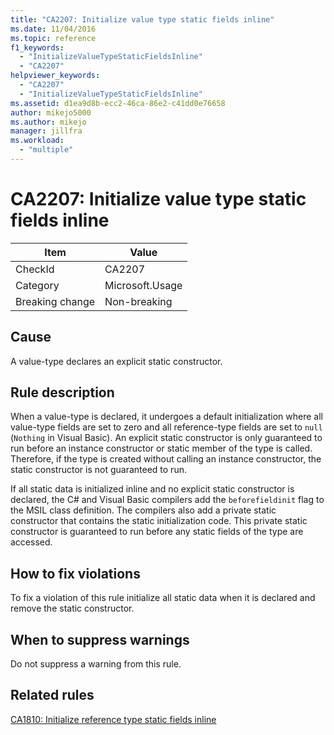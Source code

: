 ```yaml
---
title: "CA2207: Initialize value type static fields inline"
ms.date: 11/04/2016
ms.topic: reference
f1_keywords:
  - "InitializeValueTypeStaticFieldsInline"
  - "CA2207"
helpviewer_keywords:
  - "CA2207"
  - "InitializeValueTypeStaticFieldsInline"
ms.assetid: d1ea9d8b-ecc2-46ca-86e2-c41dd0e76658
author: mikejo5000
ms.author: mikejo
manager: jillfra
ms.workload:
  - "multiple"
---
```

# CA2207: Initialize value type static fields inline

|Item|Value|
|-|-|
|CheckId|CA2207|
|Category|Microsoft.Usage|
|Breaking change|Non-breaking|

## Cause
A value-type declares an explicit static constructor.

## Rule description
When a value-type is declared, it undergoes a default initialization where all value-type fields are set to zero and all reference-type fields are set to `null` (`Nothing` in Visual Basic). An explicit static constructor is only guaranteed to run before an instance constructor or static member of the type is called. Therefore, if the type is created without calling an instance constructor, the static constructor is not guaranteed to run.

If all static data is initialized inline and no explicit static constructor is declared, the C# and Visual Basic compilers add the `beforefieldinit` flag to the MSIL class definition. The compilers also add a private static constructor that contains the static initialization code. This private static constructor is guaranteed to run before any static fields of the type are accessed.

## How to fix violations
To fix a violation of this rule initialize all static data when it is declared and remove the static constructor.

## When to suppress warnings
Do not suppress a warning from this rule.

## Related rules
[CA1810: Initialize reference type static fields inline](../code-quality/ca1810.md)
